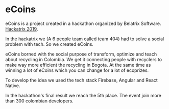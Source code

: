 # eCoins  

eCoins is a project created in a hackathon organized by Belatrix Software. [Hackatrix 2019](https://cdn2.hubspot.net/hubfs/5078049/Hackatrix/Bases_y_condiciones_Hackatrix_Bogota_2019.pdf).  

In the hackatrix we (A 6 people team called team 404) had to solve a social problem with tech. So we created eCoins.

eCoins borned with the social purpose of transform, optimize and teach about recycling in Colombia. We get it connecting people with recyclers to make way more efficient the recycling in Bogota. At the same time as winning a lot of eCoins which you can change for a lot of ecoprizes.

To develop the idea we used the tech stack Firebase, Angular and React Native.

In the hackathon's final result we reach the 5th place. The event join more than 300 colombian developers.
